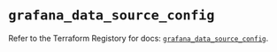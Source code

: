 # `grafana_data_source_config`

Refer to the Terraform Registory for docs: [`grafana_data_source_config`](https://registry.terraform.io/providers/grafana/grafana/3.16.0/docs/resources/data_source_config).
